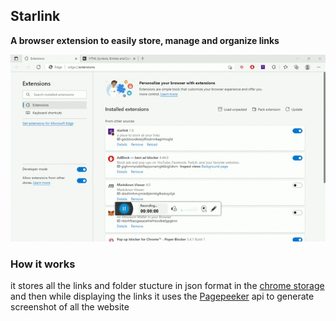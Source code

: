 ## Starlink

**A browser extension to easily store, manage and organize links**

<img src="content/demo.gif">

### How it works

it stores all the links and folder stucture in json format in the
[chrome storage](https://developer.chrome.com/docs/extensions/reference/storage/) and then while displaying the links it uses the [Pagepeeker](https://pagepeeker.com/) api to generate screenshot of all the website
